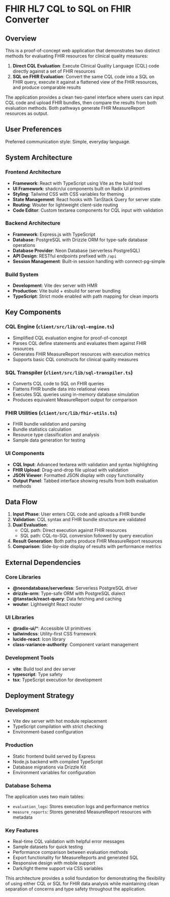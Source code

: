 # FHIR HL7 CQL to SQL on FHIR Converter

## Overview

This is a proof-of-concept web application that demonstrates two distinct methods for evaluating FHIR resources for clinical quality measures:

1. **Direct CQL Evaluation**: Execute Clinical Quality Language (CQL) code directly against a set of FHIR resources
2. **SQL on FHIR Evaluation**: Convert the same CQL code into a SQL on FHIR query, execute it against a flattened view of the FHIR resources, and produce comparable results

The application provides a clean two-panel interface where users can input CQL code and upload FHIR bundles, then compare the results from both evaluation methods. Both pathways generate FHIR MeasureReport resources as output.

## User Preferences

Preferred communication style: Simple, everyday language.

## System Architecture

### Frontend Architecture
- **Framework**: React with TypeScript using Vite as the build tool
- **UI Framework**: shadcn/ui components built on Radix UI primitives
- **Styling**: Tailwind CSS with CSS variables for theming
- **State Management**: React hooks with TanStack Query for server state
- **Routing**: Wouter for lightweight client-side routing
- **Code Editor**: Custom textarea components for CQL input with validation

### Backend Architecture
- **Framework**: Express.js with TypeScript
- **Database**: PostgreSQL with Drizzle ORM for type-safe database operations
- **Database Provider**: Neon Database (serverless PostgreSQL)
- **API Design**: RESTful endpoints prefixed with `/api`
- **Session Management**: Built-in session handling with connect-pg-simple

### Build System
- **Development**: Vite dev server with HMR
- **Production**: Vite build + esbuild for server bundling
- **TypeScript**: Strict mode enabled with path mapping for clean imports

## Key Components

### CQL Engine (`client/src/lib/cql-engine.ts`)
- Simplified CQL evaluation engine for proof-of-concept
- Parses CQL define statements and evaluates them against FHIR resources
- Generates FHIR MeasureReport resources with execution metrics
- Supports basic CQL constructs for clinical quality measures

### SQL Transpiler (`client/src/lib/sql-transpiler.ts`)
- Converts CQL code to SQL on FHIR queries
- Flattens FHIR bundle data into relational views
- Executes SQL queries using in-memory database simulation
- Produces equivalent MeasureReport output for comparison

### FHIR Utilities (`client/src/lib/fhir-utils.ts`)
- FHIR bundle validation and parsing
- Bundle statistics calculation
- Resource type classification and analysis
- Sample data generation for testing

### UI Components
- **CQL Input**: Advanced textarea with validation and syntax highlighting
- **FHIR Upload**: Drag-and-drop file upload with validation
- **JSON Viewer**: Formatted JSON display with copy functionality
- **Output Panel**: Tabbed interface showing results from both evaluation methods

## Data Flow

1. **Input Phase**: User enters CQL code and uploads a FHIR bundle
2. **Validation**: CQL syntax and FHIR bundle structure are validated
3. **Dual Evaluation**:
   - CQL path: Direct execution against FHIR resources
   - SQL path: CQL-to-SQL conversion followed by query execution
4. **Result Generation**: Both paths produce FHIR MeasureReport resources
5. **Comparison**: Side-by-side display of results with performance metrics

## External Dependencies

### Core Libraries
- **@neondatabase/serverless**: Serverless PostgreSQL driver
- **drizzle-orm**: Type-safe ORM with PostgreSQL dialect
- **@tanstack/react-query**: Data fetching and caching
- **wouter**: Lightweight React router

### UI Libraries
- **@radix-ui/***: Accessible UI primitives
- **tailwindcss**: Utility-first CSS framework
- **lucide-react**: Icon library
- **class-variance-authority**: Component variant management

### Development Tools
- **vite**: Build tool and dev server
- **typescript**: Type safety
- **tsx**: TypeScript execution for development

## Deployment Strategy

### Development
- Vite dev server with hot module replacement
- TypeScript compilation with strict checking
- Environment-based configuration

### Production
- Static frontend build served by Express
- Node.js backend with compiled TypeScript
- Database migrations via Drizzle Kit
- Environment variables for configuration

### Database Schema
The application uses two main tables:
- `evaluation_logs`: Stores execution logs and performance metrics
- `measure_reports`: Stores generated MeasureReport resources with metadata

### Key Features
- Real-time CQL validation with helpful error messages
- Sample datasets for quick testing
- Performance comparison between evaluation methods
- Export functionality for MeasureReports and generated SQL
- Responsive design with mobile support
- Dark/light theme support via CSS variables

This architecture provides a solid foundation for demonstrating the flexibility of using either CQL or SQL for FHIR data analysis while maintaining clean separation of concerns and type safety throughout the application.